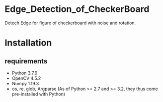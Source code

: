 # Edge_Detection_of_CheckerBoard
Detech Edge for figure of checkerboard with noise and rotation. 
# Installation
## requirements

* Python 3.7.9
* OpenCV 4.5.2
* Numpy 1.19.3
* os, re, glob, Argparse (As of Python >= 2.7 and >= 3.2, they thus come pre-installed with Python) 
